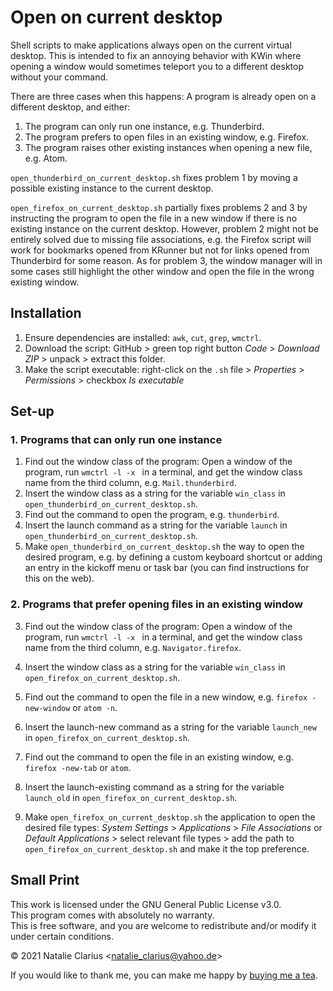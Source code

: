 # Open on current desktop

Shell scripts to make applications always open on the current virtual desktop. This is intended to fix an annoying behavior with KWin where opening a window would sometimes teleport you to a different desktop without your command.

There are three cases when this happens: A program is already open on a different desktop, and either:

1. The program can only run one instance, e.g. Thunderbird.
2. The program prefers to open files in an existing window, e.g. Firefox.
3. The program raises other existing instances when opening a new file, e.g. Atom.

`open_thunderbird_on_current_desktop.sh` fixes problem 1 by moving a possible existing instance to the current desktop.

`open_firefox_on_current_desktop.sh` partially fixes problems 2 and 3 by instructing the program to open the file in a new window if there is no existing instance on the current desktop. However, problem 2 might not be entirely solved due to missing file associations, e.g. the Firefox script will work for bookmarks opened from KRunner but not for links opened from Thunderbird for some reason. As for problem 3, the window manager will in some cases still highlight the other window and open the file in the wrong existing window.


## Installation

1. Ensure dependencies are installed: `awk`, `cut`, `grep`, `wmctrl`.
2. Download the script: GitHub > green top right button *Code* > *Download ZIP* > unpack > extract this folder.
3. Make the script executable: right-click on the `.sh` file > *Properties* > *Permissions* > checkbox *Is executable*



## Set-up

### 1. Programs that can only run one instance

1. Find out the window class of the program: Open a window of the program, run `wmctrl -l -x ` in a terminal, and get the window class name from the third column, e.g. `Mail.thunderbird`.
2. Insert the window class as a string for the variable `win_class` in `open_thunderbird_on_current_desktop.sh`.
3. Find out the command to open the program, e.g. `thunderbird`.
4. Insert the launch command as a string for the variable `launch` in `open_thunderbird_on_current_desktop.sh`.
5. Make `open_thunderbird_on_current_desktop.sh` the way to open the desired program, e.g. by defining a custom keyboard shortcut or adding an entry in the kickoff menu or task bar (you can find instructions for this on the web).

### 2. Programs that prefer opening files in an existing window

3. Find out the window class of the program: Open a window of the program, run `wmctrl -l -x ` in a terminal, and get the window class name from the third column, e.g. `Navigator.firefox`.

4. Insert the window class as a string for the variable `win_class` in `open_firefox_on_current_desktop.sh`.

5. Find out the command to open the file in a new window, e.g. `firefox -new-window` or `atom -n`.

6. Insert the launch-new command as a string for the variable `launch_new` in `open_firefox_on_current_desktop.sh`.

7. Find out the command to open the file in an existing window, e.g. `firefox -new-tab` or `atom`.

8. Insert the launch-existing command as a string for the variable `launch_old` in `open_firefox_on_current_desktop.sh`.

9. Make `open_firefox_on_current_desktop.sh` the application to open the desired file types: *System Settings* > *Applications* > *File Associations* or *Default Applications* > select relevant file types > add the path to `open_firefox_on_current_desktop.sh` and make it the top preference.

   

## Small Print

This work is licensed under the GNU General Public License v3.0.  
This program comes with absolutely no warranty.  
This is free software, and you are welcome to redistribute and/or modify it under certain conditions.  

© 2021 Natalie Clarius \<natalie_clarius@yahoo.de\>


If you would like to thank me, you can make me happy by [buying me a tea](https://www.buymeacoffee.com/nclarius).

